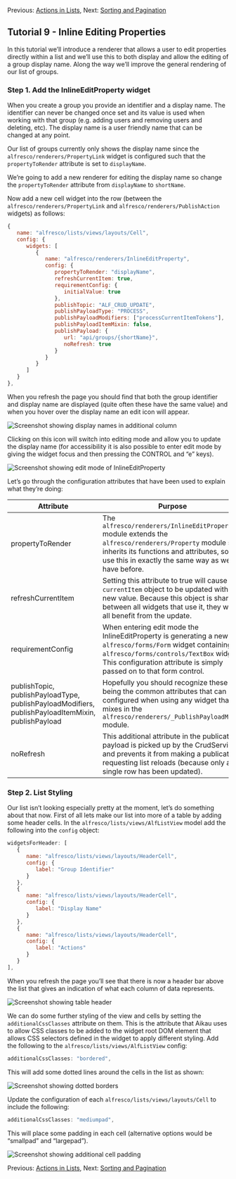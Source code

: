 Previous: [Actions in Lists](./Tutorial9.md),
Next: [Sorting and Pagination](./Tutorial11.md)

## Tutorial 9 - Inline Editing Properties

In this tutorial we’ll introduce a renderer that allows a user to edit properties directly within a list and we’ll use this to both display and allow the editing of a group display name. Along the way we’ll improve the general rendering of our list of groups.

### Step 1. Add the InlineEditProperty widget
When you create a group you provide an identifier and a display name. The identifier can never be changed once set and its value is used when working with that group (e.g. adding users and removing users and deleting, etc). The display name is a user friendly name that can be changed at any point.

Our list of groups currently only shows the display name since the `alfresco/renderers/PropertyLink` widget is configured such that the `propertyToRender` attribute is set to `displayName`.

We’re going to add a new renderer for editing the display name so change the `propertyToRender` attribute from `displayName` to `shortName`. 

Now add a new cell widget into the row (between the `alfresco/renderers/PropertyLink` and `alfresco/renderers/PublishAction` widgets) as follows:

```JAVASCRIPT
{
   name: "alfresco/lists/views/layouts/Cell",
   config: {
      widgets: [
         {
            name: "alfresco/renderers/InlineEditProperty",
            config: {
               propertyToRender: "displayName",
               refreshCurrentItem: true,
               requirementConfig: {
                  initialValue: true
               },
               publishTopic: "ALF_CRUD_UPDATE",
               publishPayloadType: "PROCESS",
               publishPayloadModifiers: ["processCurrentItemTokens"],
               publishPayloadItemMixin: false,
               publishPayload: {
                  url: "api/groups/{shortName}",
                  noRefresh: true
               }
            }
         }
      ]
   }
},
```

When you refresh the page you should find that both the group identifier and display name are displayed (quite often these have the same value) and when you hover over the display name an edit icon will appear.

![Screenshot showing display names in additional column](../resources/Tutorial10-Image1.png "Screenshot showing display names in additional column")

Clicking on this icon will switch into editing mode and allow you to update the display name (for accessibility it is also possible to enter edit mode by giving the widget focus and then pressing the CONTROL and “e” keys).

![Screenshot showing edit mode of InlineEditProperty](../resources/Tutorial10-Image2.png "Screenshot showing edit mode of InlineEditProperty")

Let’s go through the configuration attributes that have been used to explain what they’re doing:

Attribute | Purpose
--- | ---
propertyToRender | The `alfresco/renderers/InlineEditProperty` module extends the `alfresco/renderers/Property` module so it inherits its functions and attributes, so we use this in exactly the same way as we have before. 
refreshCurrentItem | Setting this attribute to true will cause the `currentItem` object to be updated with the new value. Because this object is shared between all widgets that use it, they will all benefit from the update.
requirementConfig | When entering edit mode the InlineEditProperty is generating a new `alfresco/forms/Form` widget containing an `alfresco/forms/controls/TextBox` widget. This configuration attribute is simply passed on to that form control.
publishTopic, publishPayloadType, publishPayloadModifiers, publishPayloadItemMixin, publishPayload | Hopefully you should recognize these as being the common attributes that can be configured when using any widget that mixes in the `alfresco/renderers/_PublishPayloadMixin` module. 
noRefresh | This additional attribute in the publication payload is picked up by the CrudService and prevents it from making a publication requesting list reloads (because only a single row has been updated).

### Step 2. List Styling
Our list isn’t looking especially pretty at the moment, let’s do something about that now. First of all lets make our list into more of a table by adding some header cells. In the `alfresco/lists/views/AlfListView` model add the following into the `config` object:

```JAVASCRIPT
widgetsForHeader: [
   {
      name: "alfresco/lists/views/layouts/HeaderCell",
      config: {
         label: "Group Identifier"
      }
   },
   {
      name: "alfresco/lists/views/layouts/HeaderCell",
      config: {
         label: "Display Name"
      }
   },
   {
      name: "alfresco/lists/views/layouts/HeaderCell",
      config: {
         label: "Actions"
      }
   }
],
```

When you refresh the page you’ll see that there is now a header bar above the list that gives an indication of what each column of data represents.

![Screenshot showing table header](../resources/Tutorial10-Image3.png "Screenshot showing table header")

We can do some further styling of the view and cells by setting the `additionalCssClasses` attribute on them. This is the attribute that Aikau uses to allow CSS classes to be added to the widget root DOM element that allows CSS selectors defined in the widget to apply different styling. Add the following to the `alfresco/lists/views/AlfListView` config:

```JAVASCRIPT
additionalCssClasses: "bordered",
```

This will add some dotted lines around the cells in the list as shown:

![Screenshot showing dotted borders](../resources/Tutorial10-Image4.png "Screenshot showing dotted borders")

Update the configuration of each `alfresco/lists/views/layouts/Cell` to include the following:

```JAVASCRIPT
additionalCssClasses: "mediumpad",
```

This will place some padding in each cell (alternative options would be “smallpad” and “largepad”).

![Screenshot showing additional cell padding](../resources/Tutorial10-Image5.png "Screenshot showing additional cell padding")

Previous: [Actions in Lists](./Tutorial9.md),
Next: [Sorting and Pagination](./Tutorial11.md)
